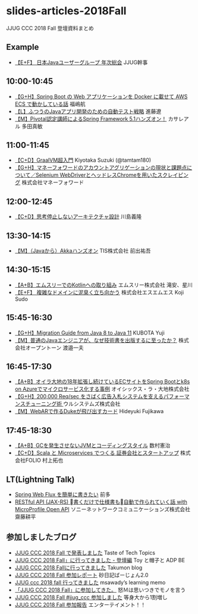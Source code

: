 # slides-articles-2018Fall
JJUG CCC 2018 Fall 登壇資料まとめ

## Example
- [【E+F】 日本Javaユーザーグループ 年次総会](https://www.slideshare.net/jjug/java-2018-98886645) JJUG幹事

## 10:00-10:45
- [【G+H】Spring Boot の Web アプリケーションを Docker に載せて AWS ECS で動かしている話](https://www.slideshare.net/JSUXDesign/spring-boot-web-docker-aws-ecs) 福嶋航
- [【L】ふつうのJavaアプリ開発のための自動テスト戦略](https://speakerdeck.com/rshindo/jjug-ccc-2018-fall) 進藤遼
- [【M】Pivotal認定講師によるSpring Framework 5.1ハンズオン！](https://qiita.com/suke_masa/items/44463518fdbbc13e0087) カサレアル 多田真敏


## 11:00-11:45
- [【C+D】GraalVM超入門](https://www.slideshare.net/tamrin69/getting-started-graalvm) Kiyotaka Suzuki (@tamtam180)
- [【G+H】マネーフォワードのアカウントアグリゲーションの現状と課題点について／Selenium WebDriverとヘッドレスChromeを用いたスクレイピング](https://speakerdeck.com/tksh_n6o/jjug-2018-fall-mf2) 株式会社マネーフォワード


## 12:00-12:45
- [【C+D】思考停止しないアーキテクチャ設計](https://www.slideshare.net/kawasima/jjug-ccc-2018-fall) 川島義隆


## 13:30-14:15
- [【M】（Javaから）Akkaハンズオン](https://www.slideshare.net/yugolf/akka-handson-with-java-125934401) TIS株式会社 前出祐吾


## 14:30-15:15
- [【A+B】エムスリーでのKotlinへの取り組み](https://speakerdeck.com/m3_engineering/jjug-ccc-2018fall-kotlin-in-m3) エムスリー株式会社 滝安、星川
- [【E+F】 複雑なドメインに泥臭く立ち向かう](https://speakerdeck.com/sukun1899/fu-za-nadomeinnini-chou-kuli-tixiang-kau) 株式会社エスエムエス Koji Sudo

## 15:45-16:30
- [【G+H】Migration Guide from Java 8 to Java 11](https://www.slideshare.net/YujiKubota/migration-guide-from-java-8-to-java-11-jjug) KUBOTA Yuji
- [【M】普通のJavaエンジニアが、なぜ技術書を出版するに至ったか？](https://www.slideshare.net/navekazu/java-126056723) 株式会社オープントーン 渡邉一夫


## 16:45-17:30
- [【A+B】オイラ大地の18年拡張し続けているECサイトをSpring Bootとk8s on Azureでマイクロサービス化する事例](https://www.slideshare.net/hiroakikobayashi1806/18ecspring-bootk8s-on-azure) オイシックス・ラ・大地株式会社
- [【G+H】200,000 Req/sec をさばく広告入札システムを支えるパフォーマンスチューニング術 ](https://www.slideshare.net/hiroiso/200000-reqsec) ウルシステムズ株式会社
- [【M】WebARで作るDukeが飛び出すカード](https://www.slideshare.net/hfujikawa77/webar-duke-126078786) Hideyuki Fujikawa

## 17:45-18:30
- [【A+B】GCを発生させないJVMとコーディングスタイル](https://www.slideshare.net/kenjikazumura/gcjvm) 数村憲治
- [【C+D】Scala と Microservices でつくる 証券会社とスタートアップ](https://speakerdeck.com/mura_mi/folio-in-jjug-ccc-2018-fall) 株式会社FOLIO 村上拓也

## LT(Lightning Talk)

- [Spring Web Flux を簡単に書きたい](https://www.slideshare.net/kentaromaeda581/writing-spring-webflux-more-esay-with-kotlin) 前多
- [RESTful API (JAX-RS) 書くだけで仕様書も自動で作られていく話 with MicroProfile Open API](https://www.slideshare.net/KoheiSaito2/restful-api-jaxrs-with-microprofile-open-api) ソニーネットワークコミュニケーションズ株式会社 齋藤耕平

## 参加しましたブログ
- [JJUG CCC 2018 Fall で発表しました](http://acro-engineer.hatenablog.com/entry/2018/12/17/110000) Taste of Tech Topics
- [JJUG CCC 2018 Fall」に行ってきました - 登壇編](https://mdstoy.hatenablog.com/entry/2018/12/17/001005) Toy と帽子と ADP BE
- [JJUG CCC 2018 Fallに行ってきました](https://takumon.com/2018/12/16/) Takumon blog
- [JJUG CCC 2018 Fall 参加レポート](http://sunadiary.hatenablog.com/entry/2018/12/17/003904) 砂日記ばーじょん2.0
- [JJUG ccc 2018 fall 行ってきました](http://msawady.hatenablog.com/entry/2018/12/16/235856) msawady’s learning memo
- [「JJUG CCC 2018 Fall」に参加してきた。](http://do-m-gatoru.hatenablog.com/entry/2018/12/16/021919) 怒Ｍは思いつきでモノを言う
- [JJUG CCC 2018 Fall #jjug_ccc 参加しました](https://alek3.hatenablog.com/entry/2018/12/16/160219) 等身大から1割増し
- [JJUG CCC 2018 Fall 参加報告](http://suzaku-tec.hatenadiary.jp/entry/2018/12/16/145207) エンターテイメント！！


